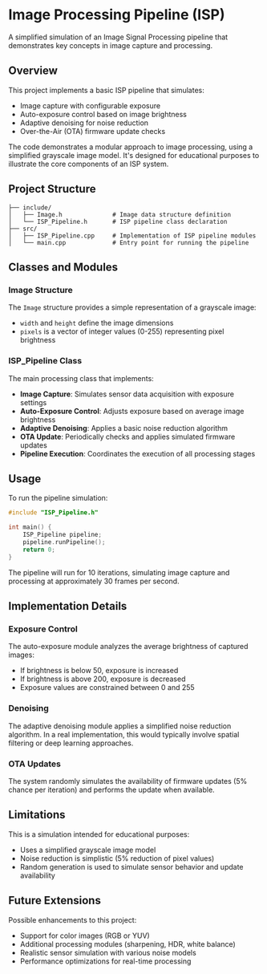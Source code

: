 # Image Processing Pipeline (ISP)

A simplified simulation of an Image Signal Processing pipeline that demonstrates key concepts in image capture and processing.

## Overview

This project implements a basic ISP pipeline that simulates:
- Image capture with configurable exposure
- Auto-exposure control based on image brightness
- Adaptive denoising for noise reduction
- Over-the-Air (OTA) firmware update checks

The code demonstrates a modular approach to image processing, using a simplified grayscale image model. It's designed for educational purposes to illustrate the core components of an ISP system.

## Project Structure

```
├── include/
│   ├── Image.h              # Image data structure definition
│   └── ISP_Pipeline.h       # ISP pipeline class declaration
├── src/
│   ├── ISP_Pipeline.cpp     # Implementation of ISP pipeline modules
│   └── main.cpp             # Entry point for running the pipeline
```

## Classes and Modules

### Image Structure

The `Image` structure provides a simple representation of a grayscale image:
- `width` and `height` define the image dimensions
- `pixels` is a vector of integer values (0-255) representing pixel brightness

### ISP_Pipeline Class

The main processing class that implements:

- **Image Capture**: Simulates sensor data acquisition with exposure settings
- **Auto-Exposure Control**: Adjusts exposure based on average image brightness
- **Adaptive Denoising**: Applies a basic noise reduction algorithm
- **OTA Update**: Periodically checks and applies simulated firmware updates
- **Pipeline Execution**: Coordinates the execution of all processing stages

## Usage

To run the pipeline simulation:

```cpp
#include "ISP_Pipeline.h"

int main() {
    ISP_Pipeline pipeline;
    pipeline.runPipeline();
    return 0;
}
```

The pipeline will run for 10 iterations, simulating image capture and processing at approximately 30 frames per second.

## Implementation Details

### Exposure Control

The auto-exposure module analyzes the average brightness of captured images:
- If brightness is below 50, exposure is increased
- If brightness is above 200, exposure is decreased
- Exposure values are constrained between 0 and 255

### Denoising

The adaptive denoising module applies a simplified noise reduction algorithm. In a real implementation, this would typically involve spatial filtering or deep learning approaches.

### OTA Updates

The system randomly simulates the availability of firmware updates (5% chance per iteration) and performs the update when available.

## Limitations

This is a simulation intended for educational purposes:
- Uses a simplified grayscale image model
- Noise reduction is simplistic (5% reduction of pixel values)
- Random generation is used to simulate sensor behavior and update availability


## Future Extensions

Possible enhancements to this project:
- Support for color images (RGB or YUV)
- Additional processing modules (sharpening, HDR, white balance)
- Realistic sensor simulation with various noise models
- Performance optimizations for real-time processing
